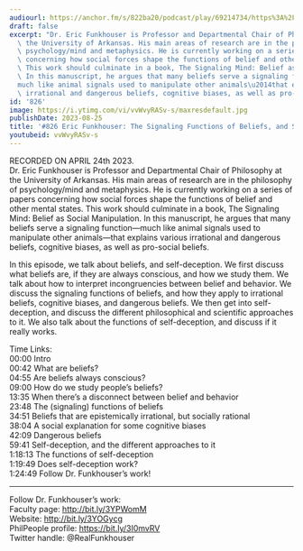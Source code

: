 ```yaml
---
audiourl: https://anchor.fm/s/822ba20/podcast/play/69214734/https%3A%2F%2Fd3ctxlq1ktw2nl.cloudfront.net%2Fstaging%2F2023-3-24%2F7897dff2-86d8-a0e6-0ea6-ed45b107879b.m4a
draft: false
excerpt: "Dr. Eric Funkhouser is Professor and Departmental Chair of Philosophy at\
  \ the University of Arkansas. His main areas of research are in the philosophy of\
  \ psychology/mind and metaphysics. He is currently working on a series of papers\
  \ concerning how social forces shape the functions of belief and other mental states.\
  \ This work should culminate in a book, The Signaling Mind: Belief as Social Manipulation.\
  \ In this manuscript, he argues that many beliefs serve a signaling function\u2014\
  much like animal signals used to manipulate other animals\u2014that explains various\
  \ irrational and dangerous beliefs, cognitive biases, as well as pro-social beliefs."
id: '826'
image: https://i.ytimg.com/vi/vvWvyRASv-s/maxresdefault.jpg
publishDate: 2023-08-25
title: '#826 Eric Funkhouser: The Signaling Functions of Beliefs, and Self-Deception'
youtubeid: vvWvyRASv-s
---
```

<div class="timelinks">

RECORDED ON APRIL 24th 2023.  
Dr. Eric Funkhouser is Professor and Departmental Chair of Philosophy at the University of Arkansas. His main areas of research are in the philosophy of psychology/mind and metaphysics. He is currently working on a series of papers concerning how social forces shape the functions of belief and other mental states. This work should culminate in a book, The Signaling Mind: Belief as Social Manipulation. In this manuscript, he argues that many beliefs serve a signaling function—much like animal signals used to manipulate other animals—that explains various irrational and dangerous beliefs, cognitive biases, as well as pro-social beliefs.

In this episode, we talk about beliefs, and self-deception. We first discuss what beliefs are, if they are always conscious, and how we study them. We talk about how to interpret incongruencies between belief and behavior. We discuss the signaling functions of beliefs, and how they apply to irrational beliefs, cognitive biases, and dangerous beliefs. We then get into self-deception, and discuss the different philosophical and scientific approaches to it. We also talk about the functions of self-deception, and discuss if it really works.

Time Links:  
<time>00:00</time> Intro  
<time>00:42</time> What are beliefs?  
<time>04:55</time> Are beliefs always conscious?  
<time>09:00</time> How do we study people’s beliefs?  
<time>13:35</time> When there’s a disconnect between belief and behavior  
<time>23:48</time> The (signaling) functions of beliefs  
<time>34:51</time> Beliefs that are epistemically irrational, but socially rational  
<time>38:04</time> A social explanation for some cognitive biases  
<time>42:09</time> Dangerous beliefs  
<time>59:41</time> Self-deception, and the different approaches to it  
<time>1:18:13</time> The functions of self-deception  
<time>1:19:49</time> Does self-deception work?  
<time>1:24:49</time> Follow Dr. Funkhouser’s work!

---

Follow Dr. Funkhouser’s work:  
Faculty page: http://bit.ly/3YPWomM  
Website: http://bit.ly/3YOGycg  
PhilPeople profile: https://bit.ly/3I0mvRV  
Twitter handle: @RealFunkhouser
</div>

